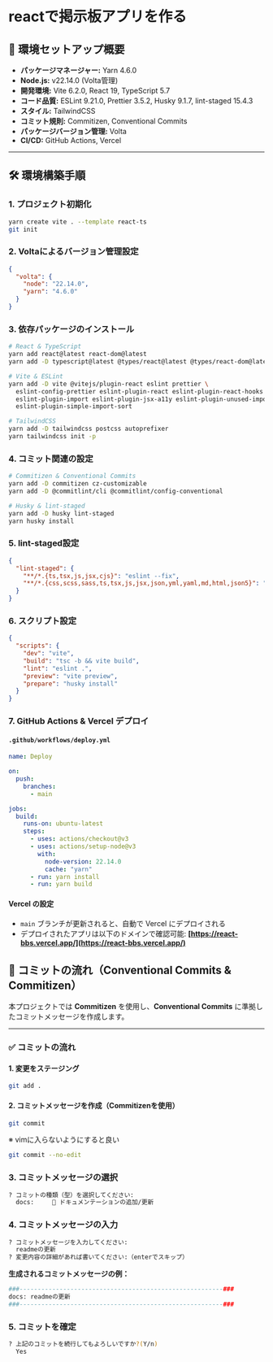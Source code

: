 # reactで掲示板アプリを作る

## 🎯 環境セットアップ概要

- **パッケージマネージャー:** Yarn 4.6.0
- **Node.js:** v22.14.0 (Volta管理)
- **開発環境:** Vite 6.2.0, React 19, TypeScript 5.7
- **コード品質:** ESLint 9.21.0, Prettier 3.5.2, Husky 9.1.7, lint-staged 15.4.3
- **スタイル:** TailwindCSS
- **コミット規則:** Commitizen, Conventional Commits
- **パッケージバージョン管理:** Volta
- **CI/CD:** GitHub Actions, Vercel

---

## 🛠 環境構築手順

### 1. プロジェクト初期化

```sh
yarn create vite . --template react-ts
git init
```

### 2. Voltaによるバージョン管理設定

```json
{
  "volta": {
    "node": "22.14.0",
    "yarn": "4.6.0"
  }
}
```

### 3. 依存パッケージのインストール

```sh
# React & TypeScript
yarn add react@latest react-dom@latest
yarn add -D typescript@latest @types/react@latest @types/react-dom@latest

# Vite & ESLint
yarn add -D vite @vitejs/plugin-react eslint prettier \
  eslint-config-prettier eslint-plugin-react eslint-plugin-react-hooks \
  eslint-plugin-import eslint-plugin-jsx-a11y eslint-plugin-unused-imports \
  eslint-plugin-simple-import-sort

# TailwindCSS
yarn add -D tailwindcss postcss autoprefixer
yarn tailwindcss init -p
```

### 4. コミット関連の設定

```sh
# Commitizen & Conventional Commits
yarn add -D commitizen cz-customizable
yarn add -D @commitlint/cli @commitlint/config-conventional

# Husky & lint-staged
yarn add -D husky lint-staged
yarn husky install
```

### 5. lint-staged設定

```json
{
  "lint-staged": {
    "**/*.{ts,tsx,js,jsx,cjs}": "eslint --fix",
    "**/*.{css,scss,sass,ts,tsx,js,jsx,json,yml,yaml,md,html,json5}": "prettier --write"
  }
}
```

### 6. スクリプト設定

```json
{
  "scripts": {
    "dev": "vite",
    "build": "tsc -b && vite build",
    "lint": "eslint .",
    "preview": "vite preview",
    "prepare": "husky install"
  }
}
```

### 7. GitHub Actions & Vercel デプロイ

#### `.github/workflows/deploy.yml`

```yaml
name: Deploy

on:
  push:
    branches:
      - main

jobs:
  build:
    runs-on: ubuntu-latest
    steps:
      - uses: actions/checkout@v3
      - uses: actions/setup-node@v3
        with:
          node-version: 22.14.0
          cache: "yarn"
      - run: yarn install
      - run: yarn build
```

#### **Vercel の設定**

- `main` ブランチが更新されると、自動で Vercel にデプロイされる
- デプロイされたアプリは以下のドメインで確認可能:
  **[https://react-bbs.vercel.app/](https://react-bbs.vercel.app/)**

## 🚀 コミットの流れ（Conventional Commits & Commitizen）

本プロジェクトでは **Commitizen** を使用し、**Conventional Commits** に準拠したコミットメッセージを作成します。

---

### ✅ **コミットの流れ**

#### 1. 変更をステージング

```sh
git add .
```

#### 2. コミットメッセージを作成（Commitizenを使用）

```sh
git commit
```

※ vimに入らないようにすると良い

```sh
git commit --no-edit
```

### 3. コミットメッセージの選択

```sh
? コミットの種類（型）を選択してください:
  docs:     📝 ドキュメンテーションの追加/更新
```

### 4. コミットメッセージの入力

```sh
? コミットメッセージを入力してください:
  readmeの更新
? 変更内容の詳細があれば書いてください:（enterでスキップ）
```

**生成されるコミットメッセージの例：**

```sh
###--------------------------------------------------------###
docs: readmeの更新
###--------------------------------------------------------###
```

### 5. コミットを確定

```sh
? 上記のコミットを続行してもよろしいですか?(Y/n)
  Yes
```
